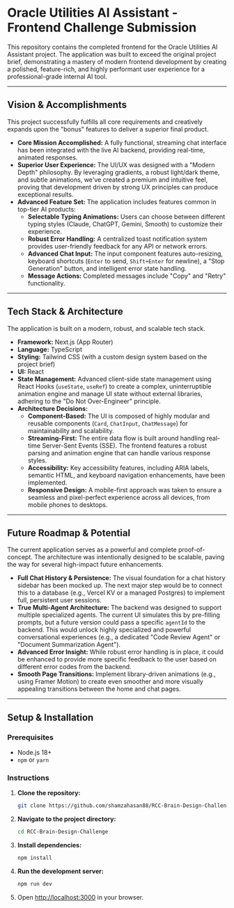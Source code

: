 # Oracle Utilities AI Assistant - Frontend Challenge Submission

This repository contains the completed frontend for the Oracle Utilities AI Assistant project. The application was built to exceed the original project brief, demonstrating a mastery of modern frontend development by creating a polished, feature-rich, and highly performant user experience for a professional-grade internal AI tool.

---

## Vision & Accomplishments

This project successfully fulfills all core requirements and creatively expands upon the "bonus" features to deliver a superior final product.

* **Core Mission Accomplished:** A fully functional, streaming chat interface has been integrated with the live AI backend, providing real-time, animated responses.
* **Superior User Experience:** The UI/UX was designed with a "Modern Depth" philosophy. By leveraging gradients, a robust light/dark theme, and subtle animations, we've created a premium and intuitive feel, proving that development driven by strong UX principles can produce exceptional results.
* **Advanced Feature Set:** The application includes features common in top-tier AI products:
    * **Selectable Typing Animations:** Users can choose between different typing styles (Claude, ChatGPT, Gemini, Smooth) to customize their experience.
    * **Robust Error Handling:** A centralized toast notification system provides user-friendly feedback for any API or network errors.
    * **Advanced Chat Input:** The input component features auto-resizing, keyboard shortcuts (`Enter` to send, `Shift+Enter` for newline), a "Stop Generation" button, and intelligent error state handling.
    * **Message Actions:** Completed messages include "Copy" and "Retry" functionality.

---

## Tech Stack & Architecture

The application is built on a modern, robust, and scalable tech stack.

* **Framework:** Next.js (App Router)
* **Language:** TypeScript
* **Styling:** Tailwind CSS (with a custom design system based on the project brief)
* **UI:** React
* **State Management:** Advanced client-side state management using React Hooks (`useState`, `useRef`) to create a complex, uninterruptible animation engine and manage UI state without external libraries, adhering to the "Do Not Over-Engineer" principle.
* **Architecture Decisions:**
    * **Component-Based:** The UI is composed of highly modular and reusable components (`Card`, `ChatInput`, `ChatMessage`) for maintainability and scalability.
    * **Streaming-First:** The entire data flow is built around handling real-time Server-Sent Events (SSE). The frontend features a robust parsing and animation engine that can handle various response styles.
    * **Accessibility:** Key accessibility features, including ARIA labels, semantic HTML, and keyboard navigation enhancements, have been implemented.
    * **Responsive Design:** A mobile-first approach was taken to ensure a seamless and pixel-perfect experience across all devices, from mobile phones to desktops.

---

## Future Roadmap & Potential

The current application serves as a powerful and complete proof-of-concept. The architecture was intentionally designed to be scalable, paving the way for several high-impact future enhancements.

* **Full Chat History & Persistence:** The visual foundation for a chat history sidebar has been mocked up. The next major step would be to connect this to a database (e.g., Vercel KV or a managed Postgres) to implement full, persistent user sessions.
* **True Multi-Agent Architecture:** The backend was designed to support multiple specialized agents. The current UI simulates this by pre-filling prompts, but a future version could pass a specific `agentId` to the backend. This would unlock highly specialized and powerful conversational experiences (e.g., a dedicated "Code Review Agent" or "Document Summarization Agent").
* **Advanced Error Insight:** While robust error handling is in place, it could be enhanced to provide more specific feedback to the user based on different error codes from the backend.
* **Smooth Page Transitions:** Implement library-driven animations (e.g., using Framer Motion) to create even smoother and more visually appealing transitions between the home and chat pages.

---

## Setup & Installation

### Prerequisites

* Node.js 18+
* `npm` or `yarn`

### Instructions

1.  **Clone the repository:**
    ```bash
    git clone https://github.com/shamzahasan88/RCC-Brain-Design-Challenge.git
    ```
2.  **Navigate to the project directory:**
    ```bash
    cd RCC-Brain-Design-Challenge
    ```
3.  **Install dependencies:**
    ```bash
    npm install
    ```
4.  **Run the development server:**
    ```bash
    npm run dev
    ```
5.  Open [http://localhost:3000](http://localhost:3000) in your browser.